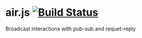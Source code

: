air.js [![Build Status](https://travis-ci.org/lukeschafer/air.js.svg?branch=master)](https://travis-ci.org/lukeschafer/air.js)
======

Broadcast interactions with pub-sub and requet-reply
